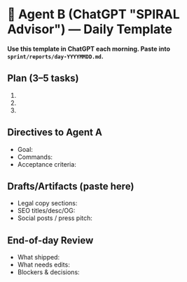 # 🤖 Agent B (ChatGPT "SPIRAL Advisor") — Daily Template
**Use this template in ChatGPT each morning. Paste into `sprint/reports/day-YYYYMMDD.md`.**

## Plan (3–5 tasks)
1)
2)
3)

## Directives to Agent A
- Goal:
- Commands:
- Acceptance criteria:

## Drafts/Artifacts (paste here)
- Legal copy sections:
- SEO titles/desc/OG:
- Social posts / press pitch:

## End-of-day Review
- What shipped:
- What needs edits:
- Blockers & decisions:
